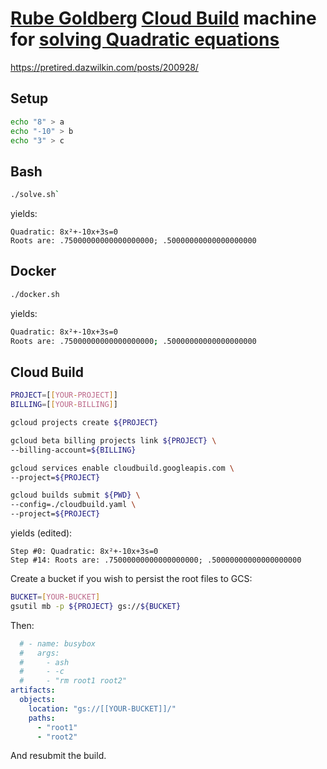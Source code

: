 # [Rube Goldberg](https://en.wikipedia.org/wiki/Rube_Goldberg_machine) [Cloud Build](https://cloud.google.com/cloud-build) machine for [solving Quadratic equations](https://en.wikipedia.org/wiki/Quadratic_formula)

https://pretired.dazwilkin.com/posts/200928/


## Setup

```bash
echo "8" > a
echo "-10" > b
echo "3" > c
```

## Bash

```bash
./solve.sh`
```

yields:

```console
Quadratic: 8x²+-10x+3s=0
Roots are: .75000000000000000000; .50000000000000000000
```

## Docker

```bash
./docker.sh
```

yields:

```bash
Quadratic: 8x²+-10x+3s=0
Roots are: .75000000000000000000; .50000000000000000000
```

## Cloud Build

```bash
PROJECT=[[YOUR-PROJECT]]
BILLING=[[YOUR-BILLING]]

gcloud projects create ${PROJECT}

gcloud beta billing projects link ${PROJECT} \
--billing-account=${BILLING}

gcloud services enable cloudbuild.googleapis.com \
--project=${PROJECT}

gcloud builds submit ${PWD} \
--config=./cloudbuild.yaml \
--project=${PROJECT}
```

yields (edited):

```console
Step #0: Quadratic: 8x²+-10x+3s=0
Step #14: Roots are: .75000000000000000000; .50000000000000000000
```

Create a bucket if you wish to persist the root files to GCS:

```bash
BUCKET=[YOUR-BUCKET]
gsutil mb -p ${PROJECT} gs://${BUCKET}
```

Then:

```YAML
  # - name: busybox
  #   args:
  #     - ash
  #     - -c
  #     - "rm root1 root2"
artifacts:
  objects:
    location: "gs://[[YOUR-BUCKET]]/"
    paths:
      - "root1"
      - "root2"
```

And resubmit the build.
